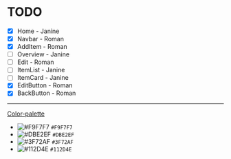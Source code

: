 # TODO

- [x] Home      - Janine
- [x] Navbar    - Roman
- [x] AddItem    - Roman
- [ ] Overview   - Janine
- [ ] Edit       - Roman
- [ ] ItemList   - Janine
- [ ] ItemCard   - Janine
- [x] EditButton - Roman
- [x] BackButton - Roman

---
[Color-palette](https://colorhunt.co/palette/f9f7f7dbe2ef3f72af112d4e)
- ![#F9F7F7](https://placehold.co/15x15/F9F7F7/F9F7F7.png) `#F9F7F7`
- ![#DBE2EF](https://placehold.co/15x15/DBE2EF/DBE2EF.png) `#DBE2EF`
- ![#3F72AF](https://placehold.co/15x15/3F72AF/3F72AF.png) `#3F72AF`
- ![#112D4E](https://placehold.co/15x15/112D4E/112D4E.png) `#112D4E`